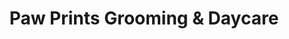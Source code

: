 ---
title: "Paw Prints Grooming & Daycare"
url: /vancouver/paw-prints-grooming-and-daycare/
shop: pet grooming
---